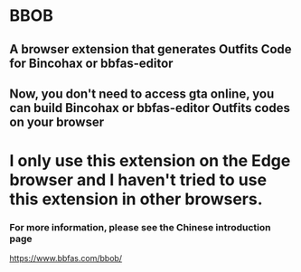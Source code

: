 # BBOB
## A browser extension that generates Outfits Code for Bincohax or bbfas-editor
## Now, you don't need to access gta online, you can build Bincohax or bbfas-editor Outfits codes on your browser
# I only use this extension on the Edge browser and I haven't tried to use this extension in other browsers.

###  For more information, please see the Chinese introduction page
https://www.bbfas.com/bbob/
